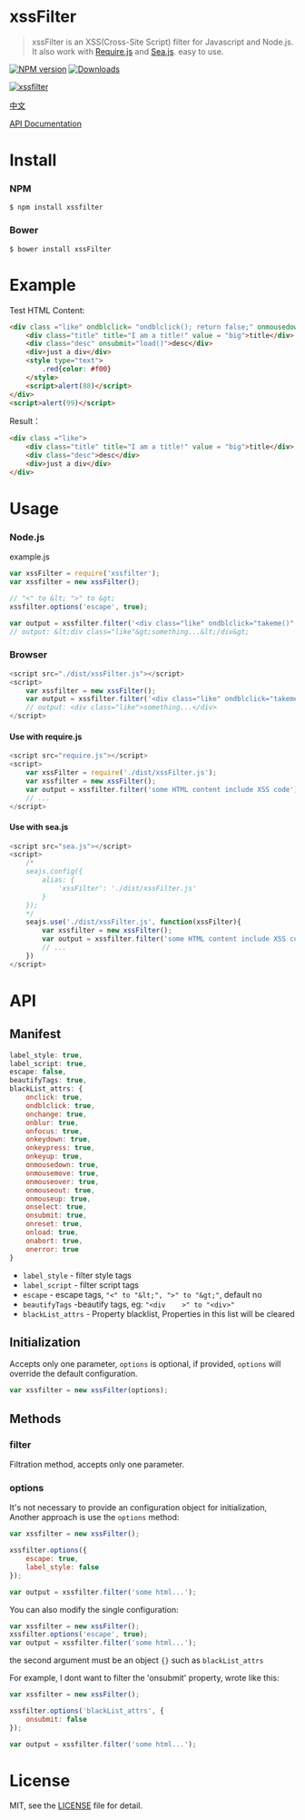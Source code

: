 # xssFilter
> xssFilter is an XSS(Cross-Site Script) filter for Javascript and Node.js. It also work with [Require.js](http://requirejs.org/) and [Sea.js](http://seajs.org/). easy to use.

[![NPM version][npm-image]][npm-url] [![Downloads][downloads-image]][npm-url]

[![xssfilter](https://nodei.co/npm/xssfilter.png)](https://npmjs.org/package/xssfilter)

[npm-url]: https://npmjs.org/package/xssfilter
[downloads-image]: http://img.shields.io/npm/dm/xssfilter.svg
[npm-image]: http://img.shields.io/npm/v/xssfilter.svg

[中文](https://github.com/superRaytin/xssFilter/blob/master/README-CN.md)

[API Documentation](#api)

# Install

### NPM

```
$ npm install xssfilter
```

### Bower

```
$ bower install xssFilter
```

# Example

Test HTML Content:

```html
<div class ="like" ondblclick= "ondblclick(); return false;" onmousedown="mousedown()">
	<div class="title" title="I am a title!" value = "big">title</div>
	<div class="desc" onsubmit="load()">desc</div>
	<div>just a div</div>
	<style type="text">
		.red{color: #f00}
	</style>
	<script>alert(88)</script>
</div>
<script>alert(99)</script>
```

Result：

```html
<div class ="like">
	<div class="title" title="I am a title!" value = "big">title</div>
	<div class="desc">desc</div>
	<div>just a div</div>
</div>
```

# Usage

### Node.js

example.js

```js
var xssFilter = require('xssfilter');
var xssfilter = new xssFilter();

// "<" to &lt; ">" to &gt;
xssfilter.options('escape', true);

var output = xssfilter.filter('<div class="like" ondblclick="takeme()" onmousedown="mousedown()">something...</div>');
// output: &lt;div class="like"&gt;something...&lt;/div&gt;
```

### Browser

```js
<script src="./dist/xssFilter.js"></script>
<script>
    var xssfilter = new xssFilter();
    var output = xssfilter.filter('<div class="like" ondblclick="takeme()" onmousedown="mousedown()">something...</div>');
    // output: <div class="like">something...</div>
</script>
```

#### Use with require.js

```js
<script src="require.js"></script>
<script>
    var xssFilter = require('./dist/xssFilter.js');
    var xssfilter = new xssFilter();
    var output = xssfilter.filter('some HTML content include XSS code');
    // ...
</script>
```

#### Use with sea.js

```js
<script src="sea.js"></script>
<script>
    /*
    seajs.config({
        alias: {
            'xssFilter': './dist/xssFilter.js'
        }
    });
    */
    seajs.use('./dist/xssFilter.js', function(xssFilter){
        var xssfilter = new xssFilter();
        var output = xssfilter.filter('some HTML content include XSS code');
        // ...
    })
</script>
```

# API
## Manifest

```js
label_style: true,
label_script: true,
escape: false,
beautifyTags: true,
blackList_attrs: {
    onclick: true,
    ondblclick: true,
    onchange: true,
    onblur: true,
    onfocus: true,
    onkeydown: true,
    onkeypress: true,
    onkeyup: true,
    onmousedown: true,
    onmousemove: true,
    onmouseover: true,
    onmouseout: true,
    onmouseup: true,
    onselect: true,
    onsubmit: true,
    onreset: true,
    onload: true,
    onabort: true,
    onerror: true
}
```

- `label_style` - filter style tags
- `label_script` - filter script tags
- `escape` - escape tags, `"<" to "&lt;", ">" to "&gt;"`, default no
- `beautifyTags` -beautify tags, eg: `"<div    >" to "<div>"`
- `blackList_attrs` - Property blacklist, Properties in this list will be cleared

## Initialization
Accepts only one parameter, `options` is optional, if provided, `options` will override the default configuration.

```js
var xssfilter = new xssFilter(options);
```

## Methods

### filter
Filtration method, accepts only one parameter.

### options

It's not necessary to provide an configuration object for initialization, Another approach is use the `options` method:

```js
var xssfilter = new xssFilter();

xssfilter.options({
    escape: true,
    label_style: false
});

var output = xssfilter.filter('some html...');
```

You can also modify the single configuration:

```js
var xssfilter = new xssFilter();
xssfilter.options('escape', true);
var output = xssfilter.filter('some html...');
```

the second argument must be an object `{}` such as `blackList_attrs`

For example, I dont want to filter the 'onsubmit' property, wrote like this:

```js
var xssfilter = new xssFilter();

xssfilter.options('blackList_attrs', {
    onsubmit: false
});

var output = xssfilter.filter('some html...');
```

# License
MIT, see the [LICENSE](https://github.com/superRaytin/xssFilter/blob/master/LICENSE) file for detail.
